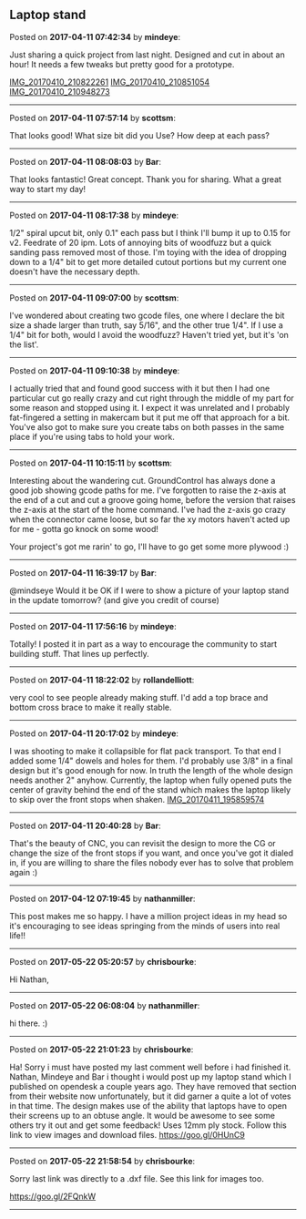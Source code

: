 ## Laptop stand
Posted on **2017-04-11 07:42:34** by **mindeye**:

Just sharing a quick project from last night. Designed and cut in about an hour! It needs a few tweaks but pretty good for a prototype.

 [IMG_20170410_210822261](../../images/mK/D2/mKD2_img_20170410_210822261.jpg.jpg)  [IMG_20170410_210851054](../../images/8C/XL/8CXL_img_20170410_210851054.jpg.jpg)  [IMG_20170410_210948273](../../images/OQ/xf/OQxf_img_20170410_210948273.jpg.jpg)

---

Posted on **2017-04-11 07:57:14** by **scottsm**:

That looks good! What size bit did you Use? How deep at each pass?

---

Posted on **2017-04-11 08:08:03** by **Bar**:

That looks fantastic! Great concept. Thank you for sharing. What a great way to start my day!

---

Posted on **2017-04-11 08:17:38** by **mindeye**:

1/2" spiral upcut bit, only 0.1" each pass but I think I'll bump it up to 0.15 for v2. Feedrate of 20 ipm. Lots of annoying bits of woodfuzz but a quick sanding pass removed most of those. I'm toying with the idea of dropping down to a 1/4" bit to get more detailed cutout portions but my current one doesn't have the necessary depth.

---

Posted on **2017-04-11 09:07:00** by **scottsm**:

I've wondered about creating two gcode files, one where I declare the bit size a shade larger than truth, say 5/16", and the other true 1/4". If I use a 1/4" bit for both, would I avoid the woodfuzz? Haven't tried yet, but it's 'on the list'.

---

Posted on **2017-04-11 09:10:38** by **mindeye**:

I actually tried that and found good success with it but then I had one particular cut go really crazy and cut right through the middle of my part for some reason and stopped using it. I expect it was unrelated and I probably fat-fingered a setting in makercam but it put me off that approach for a bit. You've also got to make sure you create tabs on both passes in the same place if you're using tabs to hold your work.

---

Posted on **2017-04-11 10:15:11** by **scottsm**:

Interesting about the wandering cut. GroundControl has always done a good job showing gcode paths for me. I've forgotten to raise the z-axis at the end of a cut and cut a groove going home, before the version that raises the z-axis at the start of the home command. I've had the z-axis go crazy when the connector came loose, but so far the xy motors haven't acted up for me - gotta go knock on some wood!

Your project's got me rarin' to go, I'll have to go get some more plywood :)

---

Posted on **2017-04-11 16:39:17** by **Bar**:

@mindseye Would it be OK if I were to show a picture of your laptop stand in the update tomorrow? (and give you credit of course)

---

Posted on **2017-04-11 17:56:16** by **mindeye**:

Totally! I posted it in part as a way to encourage the community to start building stuff. That lines up perfectly.

---

Posted on **2017-04-11 18:22:02** by **rollandelliott**:

very cool to see people already making stuff. I'd add a top brace and bottom cross brace to make it really stable.

---

Posted on **2017-04-11 20:17:02** by **mindeye**:

I was shooting to make it collapsible for flat pack transport. To that end I added some 1/4" dowels and holes for them. I'd probably use 3/8" in a final design but it's good enough for now. In truth the length of the whole design needs another 2" anyhow. Currently, the laptop when fully opened puts the center of gravity behind the end of the stand which makes the laptop likely to skip over the front stops when shaken. [IMG_20170411_195859574](../../images/Fh/kl/Fhkl_img_20170411_195859574.jpg.jpg)

---

Posted on **2017-04-11 20:40:28** by **Bar**:

That's the beauty of CNC, you can revisit the design to more the CG or change the size of the front stops if you want, and once you've got it dialed in, if you are willing to share the files nobody ever has to solve that problem again :)

---

Posted on **2017-04-12 07:19:45** by **nathanmiller**:

This post makes me so happy. I have a million project ideas in my head so it's encouraging to see ideas springing from the minds of users into real life!!

---

Posted on **2017-05-22 05:20:57** by **chrisbourke**:

Hi Nathan,

---

Posted on **2017-05-22 06:08:04** by **nathanmiller**:

hi there. :)

---

Posted on **2017-05-22 21:01:23** by **chrisbourke**:

Ha! Sorry i must have posted my last comment well before i had finished it. Nathan, Mindeye and Bar i thought i would post up my laptop stand which I published on opendesk a couple years ago. They have removed that section from their website now unfortunately, but it did garner a quite a lot of votes in that time. The design makes use of the ability that laptops have to open their screens up to an obtuse angle. It would be awesome to see some others try it out and get some feedback! Uses 12mm ply stock. Follow this link to view images and download files. https://goo.gl/0HUnC9

---

Posted on **2017-05-22 21:58:54** by **chrisbourke**:

Sorry last link was directly to a .dxf file. See this link for images too. 

https://goo.gl/2FQnkW

---

